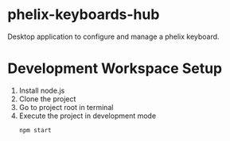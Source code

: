 # phelix-keyboards-hub
Desktop application to configure and manage a phelix keyboard.


# Development Workspace Setup
1. Install node.js
2. Clone the project
3. Go to project root in terminal
4. Execute the project in development mode
    ```
    npm start
    ``` 